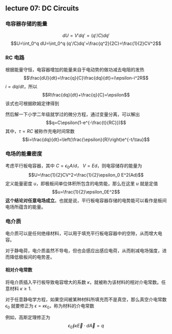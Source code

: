 ## lecture 07: DC Circuits

### 电容器存储的能量

$$dU=V'dq'=(q'/C)dq'$$
$$U=\int_0^q dU=\int_0^q (q'/C)dq'=\frac{q^2}{2C}=\frac{1}{2}CV^2$$

### RC 电路

根据能量守恒，电容器增加的能量来自于电动势的做功减去电阻的发热
$$\frac{dU}{dt}=\frac{q}{C}\frac{dq}{dt}=i\epsilon-i^2R$$
$i=dq/dt$，所以
$$R\frac{dq}{dt}+\frac{q}{C}=\epsilon$$
该式也可根据欧姆定律得到

然后解一下小学二年级就学过的微分方程，通过变量分离，可以解出
$$q=C\epsilon(1-e^{-\frac{t}{RC}})$$
其中，$\tau=RC$ 被称作充电时间常数
$$i=\frac{dq}{dt}=\left(\frac{\epsilon}{R}\right)e^{-t/\tau}$$

### 电场的能量密度

考虑平行板电容器，其中 $C=\epsilon_0 A/d$， $V=Ed$，则电容储存的能量为
$$U=\frac{1}{2}CV^2=\frac{1}{2}\epsilon_0 E^2(Ad)$$
定义能量密度 $u$，即极板间单位体积所包含的电势能，那么在这里 $u$ 就是定值
$$u=\frac{1}{2}\epsilon_0E^2$$
**这个结论对任意电场成立**。也就是说，平行板电容器存储的电势能可以看作是板间电场所蕴含的能量。

### 电介质

电介质可以是任何绝缘材料，可以用于填充平行板电容器中的空隙，从而增大电容。

对于静电荷，电介质虽然不导电，但也会感应出感应电荷，从而削减电场强度，进而降低极板间的电势差。

#### 相对介电常数

将电介质插入平行板导致电容增大的系数 $\kappa$，就被称为该材料的相对介电常数。任意材料 $\kappa\ge1$.

对于任意静电学方程，如果空间被某种材料所填充而不是真空，那么真空介电常数 $\epsilon_0$ 就要修正为 $\epsilon=\kappa\epsilon_0$，称为材料的介电常数

例如，高斯定理修正为
$$\epsilon_0\oint \kappa\vec{E}\cdot d\vec{A}=q$$
